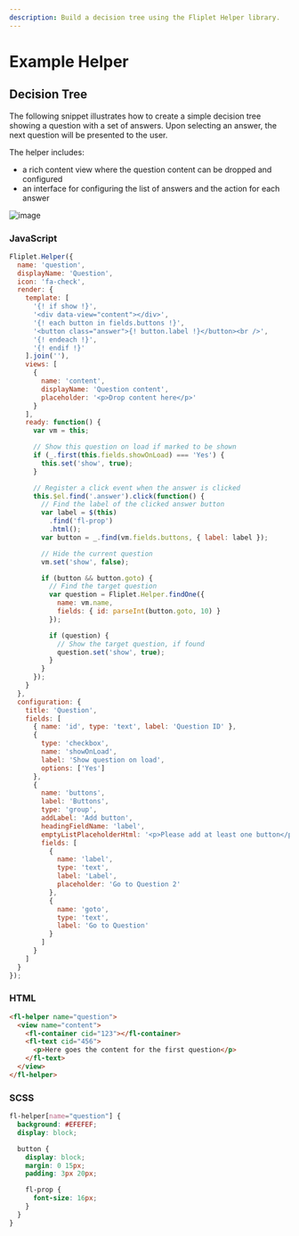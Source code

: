 ```yaml
---
description: Build a decision tree using the Fliplet Helper library.
---
```


# Example Helper

## Decision Tree

The following snippet illustrates how to create a simple decision tree showing a question with a set of answers. Upon selecting an answer, the next question will be presented to the user.

The helper includes:
- a rich content view where the question content can be dropped and configured
- an interface for configuring the list of answers and the action for each answer

![image](/assets/img/helper-example-decision-tree.png)

### JavaScript

```js
Fliplet.Helper({
  name: 'question',
  displayName: 'Question',
  icon: 'fa-check',
  render: {
    template: [
      '{! if show !}',
      '<div data-view="content"></div>',
      '{! each button in fields.buttons !}',
      '<button class="answer">{! button.label !}</button><br />',
      '{! endeach !}',
      '{! endif !}'
    ].join(''),
    views: [
      {
        name: 'content',
        displayName: 'Question content',
        placeholder: '<p>Drop content here</p>'
      }
    ],
    ready: function() {
      var vm = this;

      // Show this question on load if marked to be shown
      if (_.first(this.fields.showOnLoad) === 'Yes') {
        this.set('show', true);
      }

      // Register a click event when the answer is clicked
      this.$el.find('.answer').click(function() {
        // Find the label of the clicked answer button
        var label = $(this)
          .find('fl-prop')
          .html();
        var button = _.find(vm.fields.buttons, { label: label });

        // Hide the current question
        vm.set('show', false);

        if (button && button.goto) {
          // Find the target question
          var question = Fliplet.Helper.findOne({
            name: vm.name,
            fields: { id: parseInt(button.goto, 10) }
          });

          if (question) {
            // Show the target question, if found
            question.set('show', true);
          }
        }
      });
    }
  },
  configuration: {
    title: 'Question',
    fields: [
      { name: 'id', type: 'text', label: 'Question ID' },
      {
        type: 'checkbox',
        name: 'showOnLoad',
        label: 'Show question on load',
        options: ['Yes']
      },
      {
        name: 'buttons',
        label: 'Buttons',
        type: 'group',
        addLabel: 'Add button',
        headingFieldName: 'label',
        emptyListPlaceholderHtml: '<p>Please add at least one button</p>',
        fields: [
          {
            name: 'label',
            type: 'text',
            label: 'Label',
            placeholder: 'Go to Question 2'
          },
          {
            name: 'goto',
            type: 'text',
            label: 'Go to Question'
          }
        ]
      }
    ]
  }
});

```

### HTML

```html
<fl-helper name="question">
  <view name="content">
    <fl-container cid="123"></fl-container>
    <fl-text cid="456">
      <p>Here goes the content for the first question</p>
    </fl-text>
  </view>
</fl-helper>
```

### SCSS

```scss
fl-helper[name="question"] {
  background: #EFEFEF;
  display: block;

  button {
    display: block;
    margin: 0 15px;
    padding: 3px 20px;

    fl-prop {
      font-size: 16px;
    }
  }
}
```